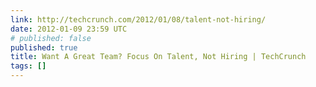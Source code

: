 ```yaml
---
link: http://techcrunch.com/2012/01/08/talent-not-hiring/
date: 2012-01-09 23:59 UTC
# published: false
published: true
title: Want A Great Team? Focus On Talent, Not Hiring | TechCrunch
tags: []
---
```



